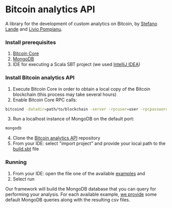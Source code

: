 # Bitcoin analytics API
A library for the development of custom analytics on Bitcoin, by [Stefano Lande](http://tcs.unica.it/members/stefano-lande) and [Livio Pompianu](http://tcs.unica.it/members/livio-pompianu).

### Install prerequisites
1. [Bitcoin Core](https://bitcoin.org/en/bitcoin-core/)
2. [MongoDB](https://www.mongodb.com/what-is-mongodb)
3. IDE for executing a Scala SBT project (we used [IntelliJ IDEA](https://www.jetbrains.com/idea/))

### Install Bitcoin analytics API
1. Execute Bitcoin Core in order to obtain a local copy of the Bitcoin blockchain (this process may take several hours)
2. Enable Bitcoin Core RPC calls:
```bash
bitcoind -datadir=path/to/blockchain -server -rpcuser=user -rpcpassword=password 
```
3. Run a localhost instance of MongoDB on the default port:
```bash
mongodb
```
4. Clone the [Bitcoin analytics API](https://github.com/bitbart/bitcoin-analytics-api/) repository
5. From your IDE: select "import project" and provide your local path to the [build.sbt](https://github.com/bitbart/bitcoin-analytics-api/blob/master/build.sbt) file

### Running 
1. From your IDE: open the file one of the available [examples](https://github.com/bitbart/bitcoin-analytics-api/tree/master/src/main/scala/tcs/examples) and
2. Select run

Our framework will build the MongoDB database that you can query for performing your analysis.
For each available example, [we provide](https://github.com/bitbart/bitcoin-analytics-api/tree/master/queries) some default MongoDB queries along with the resulting csv files.
